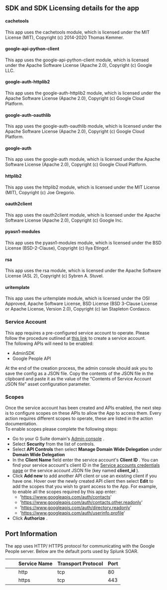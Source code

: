 [comment]: # " File: README.md"
[comment]: # "  Copyright (c) 2021-2023 Splunk Inc."
[comment]: # ""
[comment]: # "  Licensed under Apache 2.0 (https://www.apache.org/licenses/LICENSE-2.0.txt)"
[comment]: # ""
## SDK and SDK Licensing details for the app

#### cachetools

This app uses the cachetools module, which is licensed under the MIT License (MIT), Copyright (c)
2014-2020 Thomas Kemmer.

#### google-api-python-client

This app uses the google-api-python-client module, which is licensed under the Apache Software
License (Apache 2.0), Copyright (c) Google LLC.

#### google-auth-httplib2

This app uses the google-auth-httplib2 module, which is licensed under the Apache Software License
(Apache 2.0), Copyright (c) Google Cloud Platform.

#### google-auth-oauthlib

This app uses the google-auth-oauthlib module, which is licensed under the Apache Software License
(Apache 2.0), Copyright (c) Google Cloud Platform.

#### google-auth

This app uses the google-auth module, which is licensed under the Apache Software License (Apache
2.0), Copyright (c) Google Cloud Platform.

#### httplib2

This app uses the httplib2 module, which is licensed under the MIT License (MIT), Copyright (c) Joe
Gregorio.

#### oauth2client

This app uses the oauth2client module, which is licensed under the Apache Software License (Apache
2.0), Copyright (c) Google Inc.

#### pyasn1-modules

This app uses the pyasn1-modules module, which is licensed under the BSD License (BSD-2-Clause),
Copyright (c) Ilya Etingof.

#### rsa

This app uses the rsa module, which is licensed under the Apache Software License (ASL 2), Copyright
(c) Sybren A. Stuvel.

#### uritemplate

This app uses the uritemplate module, which is licensed under the OSI Approved, Apache Software
License, BSD License (BSD 3-Clause License or Apache License, Version 2.0), Copyright (c) Ian
Stapleton Cordasco.

### Service Account

This app requires a pre-configured service account to operate. Please follow the procedure outlined
at [this link](https://support.google.com/a/answer/7378726?hl=en) to create a service account.  
The following APIs will need to be enabled:

-   AdminSDK
-   Google People API

At the end of the creation process, the admin console should ask you to save the config as a JSON
file. Copy the contents of the JSON file in the clipboard and paste it as the value of the "Contents
of Service Account JSON file" asset configuration parameter.

### Scopes

Once the service account has been created and APIs enabled, the next step is to configure scopes on
these APIs to allow the App to access them. Every action requires different scopes to operate, these
are listed in the action documentation.  
To enable scopes please complete the following steps:

-   Go to your G Suite domain's [Admin console](http://admin.google.com/) .
-   Select **Security** from the list of controls.
-   Select **API Controls** then select **Manage Domain Wide Delegation** under **Domain Wide
    Delegation**
-   In the **Client Name** field enter the service account's **Client ID** . You can find your
    service account's client ID in the [Service accounts credentials
    page](https://console.developers.google.com/apis/credentials) or the service account JSON file
    (key named **client_id** ).
-   Click **Add new** to add another API client or use an existing client if you have one. Hover
    over the newly created API client then select **Edit** to add the scopes that you wish to grant
    access to the App. For example, to enable all the scopes required by this app enter:
    -   'https://www.googleapis.com/auth/contacts'
    -   'https://www.googleapis.com/auth/contacts.other.readonly'
    -   'https://www.googleapis.com/auth/directory.readonly'
    -   'https://www.googleapis.com/auth/userinfo.profile'
-   Click **Authorize** .

## Port Information

The app uses HTTP/ HTTPS protocol for communicating with the Google People server. Below are the
default ports used by Splunk SOAR.

|         Service Name | Transport Protocol | Port |
|----------------------|--------------------|------|
|         http         | tcp                | 80   |
|         https        | tcp                | 443  |
